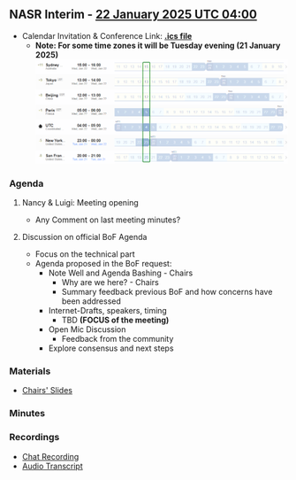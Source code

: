 
## NASR Interim - [22 January 2025 UTC 04:00](https://www.worldtimebuddy.com/?qm=1&lid=100,5391959,5128581,2988507,1816670,1850147&h=100&date=2025-1-22&sln=4-5&hf=1) 

- Calendar Invitation & Conference Link: **[.ics file](./Material/NASR-22012025.ics)**
    - **Note: For some time zones it will be Tuesday evening (21 January 2025)** 
        ![image Meeting Time Zone](./Material/NASR-2012025-TZ.png)

### Agenda

1. Nancy & Luigi: Meeting opening
    - Any Comment on last meeting minutes?

2. Discussion on official BoF Agenda 
    - Focus on the technical part
    - Agenda proposed in the BoF request:
        - Note Well and Agenda Bashing - Chairs
            - Why are we here? - Chairs
            - Summary feedback previous BoF and how concerns have been addressed
        - Internet-Drafts, speakers, timing
            - TBD **(FOCUS of the meeting)**
        - Open Mic Discussion
            - Feedback from the community
        - Explore consensus and next steps

### Materials

- [Chairs' Slides](./Material/NASR-Interim-Meeting-22-01-2025-v0.pdf)

### Minutes

### Recordings

- [Chat Recording](./Material/GMT20250122-034858_RecordingnewChat.txt)
- [Audio Transcript](./Material/GMT20250122-034858_Recording.transcript.vtt)